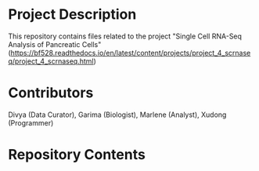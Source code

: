 # Project Description

This repository contains files related to the project "Single Cell RNA-Seq Analysis of Pancreatic Cells" (https://bf528.readthedocs.io/en/latest/content/projects/project_4_scrnaseq/project_4_scrnaseq.html)

# Contributors

Divya (Data Curator), Garima (Biologist), Marlene (Analyst), Xudong (Programmer)

# Repository Contents

